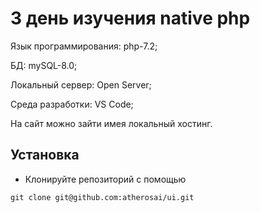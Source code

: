 # 3 день изучения native php

Язык программирования: php-7.2;

БД: mySQL-8.0;

Локальный сервер: Open Server;

Среда разработки: VS Code;

На сайт можно зайти имея локальный хостинг.

## Установка
* Клонируйте репозиторий с помощью

```
git clone git@github.com:atherosai/ui.git
```
